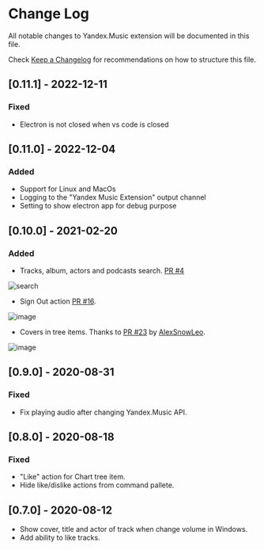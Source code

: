 # Change Log

All notable changes to Yandex.Music extension will be documented in this file.

Check [Keep a Changelog](http://keepachangelog.com/) for recommendations on how to structure this file.

## [0.11.1] - 2022-12-11

### Fixed

- Electron is not closed when vs code is closed

## [0.11.0] - 2022-12-04

### Added

- Support for Linux and MacOs
- Logging to the "Yandex Music Extension" output channel
- Setting to show electron app for debug purpose

## [0.10.0] - 2021-02-20

### Added 
- Tracks, album, actors and podcasts search. [PR #4](https://github.com/acherkashin/yandex-music-extension/issues/4)

![search](https://user-images.githubusercontent.com/9947582/108598315-07ee0b00-739e-11eb-9f14-3cc13f9073b8.gif)

- Sign Out action [PR #16](https://github.com/acherkashin/yandex-music-extension/issues/16).

![image](https://user-images.githubusercontent.com/9947582/108598419-759a3700-739e-11eb-89ad-727ca139b64d.png)

- Covers in tree items. Thanks to [PR #23](https://github.com/acherkashin/yandex-music-extension/pull/23) by [AlexSnowLeo](https://github.com/AlexSnowLeo).

![image](https://user-images.githubusercontent.com/9947582/108598359-50a5c400-739e-11eb-8e92-2e2cef1cb85a.png)

## [0.9.0] - 2020-08-31

### Fixed

- Fix playing audio after changing Yandex.Music API.

## [0.8.0] - 2020-08-18

### Fixed

- "Like" action for Chart tree item. 
- Hide like/dislike actions from command pallete.

## [0.7.0] - 2020-08-12

- Show cover, title and actor of track when change volume in Windows.
- Add ability to like tracks.
